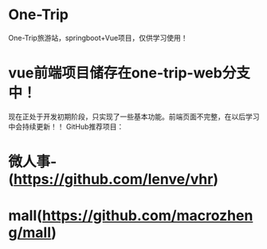 # One-Trip
One-Trip旅游站，springboot+Vue项目，仅供学习使用！
##
# vue前端项目储存在one-trip-web分支中！

现在正处于开发初期阶段，只实现了一些基本功能。前端页面不完整，在以后学习中会持续更新！！
GitHub推荐项目：
 # 微人事-(https://github.com/lenve/vhr)
 # mall(https://github.com/macrozheng/mall)
